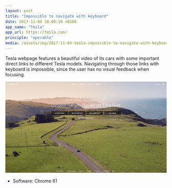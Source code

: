 ```yaml
---
layout: post
title: "Impossible to navigate with keyboard"
date: 2017-11-04 18:00:10 +0200
app_name: "Tesla"
app_url: https://tesla.com/
principle: "operable"
media: /assets/img/2017-11-04-tesla-impossible-to-navigate-with-keyboard.png
---
```


Tesla webpage features a beautiful video of its cars with some important direct links to different Tesla models. Navigating through those links with keyboard is impossible, since the user has no visual feedback when focusing.

![Tesla's homepage](/assets/img/2017-11-04-tesla-impossible-to-navigate-with-keyboard.png)

* Software: Chrome 61
